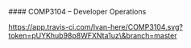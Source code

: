 \#### COMP3104 – Developer Operations



https://app.travis-ci.com/Ivan-here/COMP3104.svg?token=pUYKhub98p8WFXNta1uz\&branch=master

